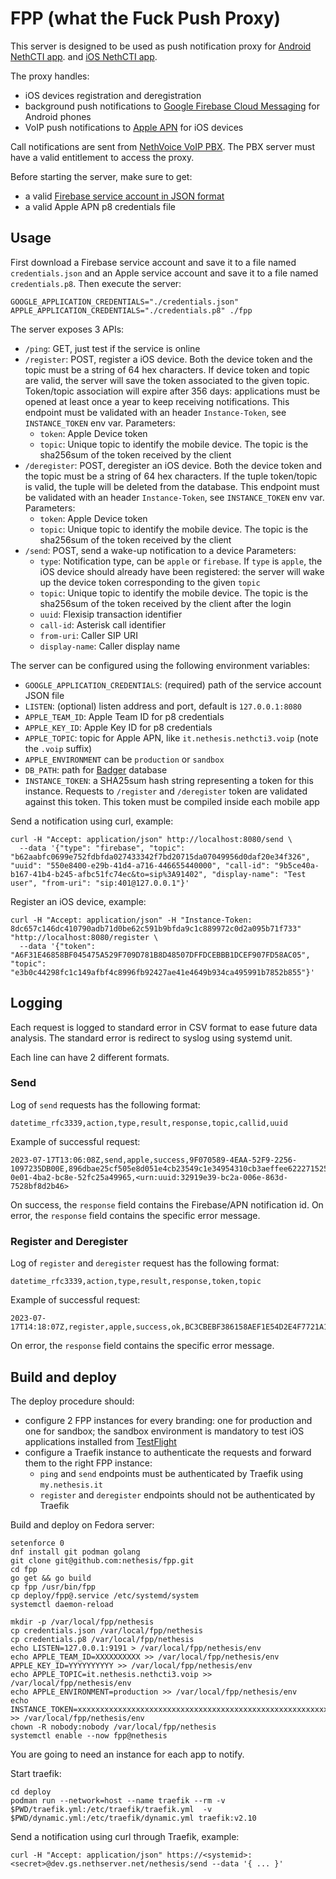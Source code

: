 # FPP (what the Fuck Push Proxy)

This server is designed to be used as push notification proxy for [Android NethCTI app](https://github.com/nethesis/nethcti-app-android).
and [iOS NethCTI app](https://github.com/nethesis/nethcti-app-iphone).

The proxy handles:

- iOS devices registration and deregistration
- background push notifications to [Google Firebase Cloud Messaging](https://firebase.google.com/docs/cloud-messaging) for Android phones
- VoIP push notifications to [Apple APN](https://developer.apple.com/documentation/usernotifications) for iOS devices

Call notifications are sent from [NethVoice VoIP PBX](https://github.com/nethesis/nethserver-nethvoice/).
The PBX server must have a valid entitlement to access the proxy.

Before starting the server, make sure to get:
- a valid [Firebase service account in JSON format](https://firebase.google.com/docs/admin/setup)
- a valid Apple APN p8 credentials file

## Usage

First download a Firebase service account and save it to a file named `credentials.json` and 
an Apple service account and save it to a file named `credentials.p8`.
Then execute the server:
```
GOOGLE_APPLICATION_CREDENTIALS="./credentials.json" APPLE_APPLICATION_CREDENTIALS="./credentials.p8" ./fpp
```

The server exposes 3 APIs:

- `/ping`: GET, just test if the service is online
- `/register`: POST, register a iOS device. Both the device token and the topic must be a string of 64 hex characters.
  If device token and topic are valid, the server will save the token associated to the given topic.
  Token/topic association will expire after 356 days: applications must be opened at least once a year
  to keep receiving notifications.
  This endpoint must be validated with an header `Instance-Token`, see `INSTANCE_TOKEN` env var.
  Parameters:
  - `token`: Apple Device token
  - `topic`: Unique topic to identify the mobile device. The topic is the sha256sum of the token received by the client
- `/deregister`: POST, deregister an iOS device. Both the device token and the topic must be a string of 64 hex characters.
  If the tuple token/topic is valid, the tuple will be deleted from the database.
  This endpoint must be validated with an header `Instance-Token`, see `INSTANCE_TOKEN` env var.
  Parameters:
  - `token`: Apple Device token
  - `topic`: Unique topic to identify the mobile device. The topic is the sha256sum of the token received by the client
- `/send`: POST, send a wake-up notification to a device
  Parameters:
  - `type`: Notification type, can be `apple` or `firebase`. If `type` is `apple`, the
    iOS device should already have been registered: the server will wake up the device token
    corresponding to the given `topic`
  - `topic`: Unique topic to identify the mobile device. The topic is the sha256sum of the token received by the client
    after the login
  - `uuid`: Flexisip transaction identifier
  - `call-id`: Asterisk call identifier
  - `from-uri`: Caller SIP URI
  - `display-name`: Caller display name

The server can be configured using the following environment variables:
- `GOOGLE_APPLICATION_CREDENTIALS`: (required) path of the service account JSON file
- `LISTEN`: (optional) listen address and port, default is `127.0.0.1:8080`
- `APPLE_TEAM_ID`: Apple Team ID for p8 credentials
- `APPLE_KEY_ID`: Apple Key ID for p8 credentials
- `APPLE_TOPIC`: topic for Apple APN, like `it.nethesis.nethcti3.voip` (note the `.voip` suffix)
- `APPLE_ENVIRONMENT` can be `production` or `sandbox`
- `DB_PATH`: path for [Badger](https://github.com/dgraph-io/badger) database
- `INSTANCE_TOKEN`: a SHA25sum hash string representing a token for this instance.
   Requests to `/register` and `/deregister` token are validated against this token.
   This token must be compiled inside each mobile app

Send a notification using curl, example:
```
curl -H "Accept: application/json" http://localhost:8080/send \
  --data '{"type": "firebase", "topic": "b62aabfc0699e752fdbfda027433342f7bd20715da07049956d0daf20e34f326", "uuid": "550e8400-e29b-41d4-a716-446655440000", "call-id": "9b5ce40a-b167-41b4-b245-afbc51fc74ec&to=sip%3A91402", "display-name": "Test user", "from-uri": "sip:401@127.0.0.1"}'
```

Register an iOS device, example:
```
curl -H "Accept: application/json" -H "Instance-Token: 8dc657c146dc410790adb71d0be62c591b9bfda9c1c889972c0d2a095b71f733" "http://localhost:8080/register \
  --data '{"token": "A6F31E46858BF045475A529F709D781B8D48507DFFDCEBBB1DCEF907FD58AC05", "topic": "e3b0c44298fc1c149afbf4c8996fb92427ae41e4649b934ca495991b7852b855"}'
```

## Logging

Each request is logged to standard error in CSV format to ease future data analysis.
The standard error is redirect to syslog using systemd unit.

Each line can have 2 different formats.

### Send

Log of `send` requests has the following format:
```
datetime_rfc3339,action,type,result,response,topic,callid,uuid
```

Example of successful request:
```
2023-07-17T13:06:08Z,send,apple,success,9F070589-4EAA-52F9-2256-1097235DB00E,896dbae25cf505e8d051e4cb23549c1e34954310cb3aeffee6222715256b31a4,9feef923-0e01-4ba2-bc8e-52fc25a49965,<urn:uuid:32919e39-bc2a-006e-863d-7528bf8d2b46>
```

On success, the `response` field contains the Firebase/APN notification id.
On error, the `response` field contains the specific error message.

### Register and Deregister

Log of `register` and `deregister` request has the following format:
```
datetime_rfc3339,action,type,result,response,token,topic
```

Example of successful request:
```
2023-07-17T14:18:07Z,register,apple,success,ok,BC3CBEBF386158AEF1E54D2E4F7721A1944A11E25AEF86D9F6F809716F15C6B1,8c557d2568606950414e08caf498f42df9c7a5e62b6fd26dc34f9e5dab8c00ad
```

On error, the `response` field contains the specific error message.

## Build and deploy

The deploy procedure should:
- configure 2 FPP instances for every branding: one for production and one for sandbox;
  the sandbox environment is mandatory to test iOS applications installed from [TestFlight](https://developer.apple.com/testflight/)
- configure a Traefik instance to authenticate the requests and forward them to the right FPP instance:
  - `ping` and `send` endpoints must be authenticated by Traefik using `my.nethesis.it`
  - `register` and `deregister` endpoints should not be authenticated by Traefik


Build and deploy on Fedora server:
```
setenforce 0
dnf install git podman golang
git clone git@github.com:nethesis/fpp.git
cd fpp
go get && go build
cp fpp /usr/bin/fpp
cp deploy/fpp@.service /etc/systemd/system
systemctl daemon-reload

mkdir -p /var/local/fpp/nethesis
cp credentials.json /var/local/fpp/nethesis
cp credentials.p8 /var/local/fpp/nethesis
echo LISTEN=127.0.0.1:9191 > /var/local/fpp/nethesis/env
echo APPLE_TEAM_ID=XXXXXXXXXX >> /var/local/fpp/nethesis/env
APPLE_KEY_ID=YYYYYYYYYY >> /var/local/fpp/nethesis/env
echo APPLE_TOPIC=it.nethesis.nethcti3.voip >> /var/local/fpp/nethesis/env
echo APPLE_ENVIRONMENT=production >> /var/local/fpp/nethesis/env
echo INSTANCE_TOKEN=xxxxxxxxxxxxxxxxxxxxxxxxxxxxxxxxxxxxxxxxxxxxxxxxxxxxxxxxxxxxxxxx >> /var/local/fpp/nethesis/env
chown -R nobody:nobody /var/local/fpp/nethesis
systemctl enable --now fpp@nethesis
```

You are going to need an instance for each app to notify.

Start traefik:
```
cd deploy
podman run --network=host --name traefik --rm -v $PWD/traefik.yml:/etc/traefik/traefik.yml  -v $PWD/dynamic.yml:/etc/traefik/dynamic.yml traefik:v2.10 
```

Send a notification using curl through Traefik, example:
```
curl -H "Accept: application/json" https://<systemid>:<secret>@dev.gs.nethserver.net/nethesis/send --data '{ ... }'
```
